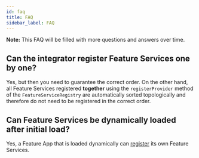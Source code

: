 ```yaml
---
id: faq
title: FAQ
sidebar_label: FAQ
---
```


**Note:** This FAQ will be filled with more questions and answers over time.

## Can the integrator register Feature Services one by one?

Yes, but then you need to guarantee the correct order. On the other hand, all
Feature Services registered **together** using the `registerProvider` method of
the `FeatureServiceRegistry` are automatically sorted topologically and
therefore do not need to be registered in the correct order.

## Can Feature Services be dynamically loaded after initial load?

Yes, a Feature App that is loaded dynamically can
[register][own-feature-service-definitions] its own Feature Services.

[own-feature-service-definitions]:
  /docs/guides/writing-a-feature-app#ownfeatureservicedefinitions
